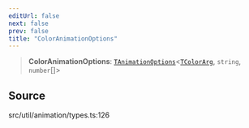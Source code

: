 ```yaml
---
editUrl: false
next: false
prev: false
title: "ColorAnimationOptions"
---
```


> **ColorAnimationOptions**: [`TAnimationOptions`](TAnimationOptions.md)\<[`TColorArg`](../../../type-aliases/TColorArg.md), `string`, `number`[]\>

## Source

src/util/animation/types.ts:126
